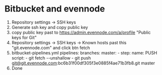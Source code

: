 # Bitbucket and evennode

1. Repository settings -> SSH keys
2. Generate ssh key and copy public key
3. copy public key past to https://admin.evennode.com/a/profile "Public keys for Git"
4. Repository settings -> SSH keys -> Known hosts past this "git.evennode.com" and click btn fetch
5. bitbucket-pipelines.yml
   pipelines:
   branches:
   master: - step:
   name: PUSH
   script: - git fetch --unshallow - git push git@git.evennode.com:bc6b31f00df305f3e0885f4ae71b3fb8.git master
6. Done

